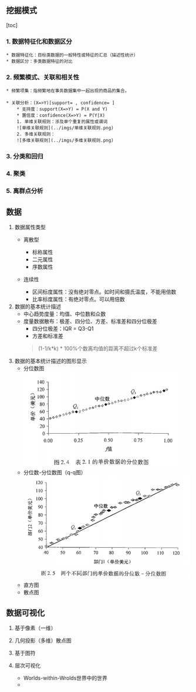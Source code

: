 
## 挖掘模式
[toc]

### 1. 数据特征化和数据区分
    * 数据特征化：目标类数据的一般特性或特征的汇总（描述性统计）
    * 数据区分：多类数据特征的对比
### 2. 频繁模式、关联和相关性
    * 频繁项集：指频繁地在事务数据集中一起出现的商品的集合。
    
    * 关联分析：(X=>Y)[support= , confidence= ]
        * 支持度：support(X=>Y) = P(X and Y)
        * 置信度：confidence(X=>Y) = P(Y|X)
        1. 单维关联规则：涉及单个重复的属性或谓词
        ![单维关联规则](../imgs/单维关联规则.png)
        2. 多维关联规则：
        ![多维关联规则](../imgs/多维关联规则.png)
### 3. 分类和回归
### 4. 聚类
### 5. 离群点分析
        
## 数据

1. 数据属性类型
    * 离散型
        * 标称属性
        * 二元属性
        * 序数属性
     
    * 连续性
        * 区间标度属性：没有绝对零点。如时间和摄氏温度，不能用倍数
        * 比率标度属性：有绝对零点。可以用倍数
2. 数据的基本统计描述
    * 中心趋势度量：均值、中位数和众数
    * 度量数据散布：极差、四分位、方差、标准差和四分位极差
        * 四分位极差：IQR = Q3-Q1
        * 方差和标准差
        > (1-1/k*k) * 100%个数离均值的距离不超过k个标准差
3. 数据的基本统计描述的图形显示
    * 分位数图
    ![分位数图](../imgs/分位数图.png)
    * 分位数-分位数图（q-q图）
    ![q-q图](../imgs/q-q.png)
    * 直方图
    * 散点图
## 数据可视化
1. 基于像素（一维）

2. 几何投影（多维）散点图

3. 基于图符

4. 层次可视化
    * Worlds-within-Wrolds世界中的世界
    * 


    
    
        







